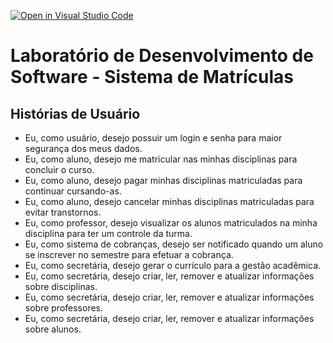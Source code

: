 [![Open in Visual Studio Code](https://classroom.github.com/assets/open-in-vscode-c66648af7eb3fe8bc4f294546bfd86ef473780cde1dea487d3c4ff354943c9ae.svg)](https://classroom.github.com/online_ide?assignment_repo_id=10112126&assignment_repo_type=AssignmentRepo)
# Laboratório de Desenvolvimento de Software - Sistema de Matrículas

## Histórias de Usuário

- Eu, como usuário, desejo possuir um login e senha para maior segurança dos meus dados.
- Eu, como aluno, desejo me matricular nas minhas disciplinas para concluir o curso.
- Eu, como aluno, desejo pagar minhas disciplinas matriculadas para continuar cursando-as.
- Eu, como aluno, desejo cancelar minhas disciplinas matriculadas para evitar transtornos.
- Eu, como professor, desejo visualizar os alunos matriculados na minha disciplina para ter um controle da turma.
- Eu, como sistema de cobranças, desejo ser notificado quando um aluno se inscrever no semestre para efetuar a cobrança.
- Eu, como secretária, desejo gerar o currículo para a gestão acadêmica.
- Eu, como secretária, desejo criar, ler, remover e atualizar informações sobre disciplinas. 
- Eu, como secretária, desejo criar, ler, remover e atualizar informações sobre professores. 
- Eu, como secretária, desejo criar, ler, remover e atualizar informações sobre alunos. 
